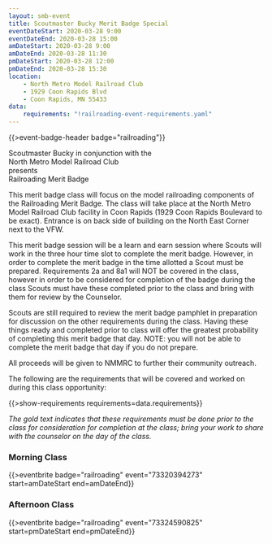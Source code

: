 ```yaml
---
layout: smb-event
title: Scoutmaster Bucky Merit Badge Special
eventDateStart: 2020-03-28 9:00
eventDateEnd: 2020-03-28 15:00
amDateStart: 2020-03-28 9:00
amDateEnd: 2020-03-28 11:30
pmDateStart: 2020-03-28 12:00
pmDateEnd: 2020-03-28 15:30
location:
    - North Metro Model Railroad Club
    - 1929 Coon Rapids Blvd
    - Coon Rapids, MN 55433
data:
    requirements: "!railroading-event-requirements.yaml"
---
```


{{>event-badge-header badge="railroading"}}

<div class="Ta(c)">Scoutmaster Bucky in conjunction with the</div>

<div class="Ta(c) Fz(1.8em)">North Metro Model Railroad Club</div>

<div class="Ta(c)">presents</div>

<div class="Ta(c) Fz(1.8em)">Railroading Merit Badge</div>

This merit badge class will focus on the model railroading components of the Railroading Merit Badge.  The class will take place at the North Metro Model Railroad Club facility in Coon Rapids (1929 Coon Rapids Boulevard to be exact). Entrance is on back side of building on the North East Corner next to the VFW.

This merit badge session will be a learn and earn session where Scouts will work in the three hour time slot to complete the merit badge.  However, in order to complete the merit badge in the time allotted a Scout must be prepared.  Requirements 2a and 8a1 will NOT be covered in the class, however in order to be considered for completion of the badge during the class Scouts must have these completed prior to the class and bring with them for review by the Counselor.

Scouts are still required to review the merit badge pamphlet in preparation for discussion on the other requirements during the class. Having these things ready and completed prior to class will offer the greatest probability of completing this merit badge that day.  NOTE: you will not be able to complete the merit badge that day if you do not prepare.

All proceeds will be given to NMMRC to further their community outreach.

The following are the requirements that will be covered and worked on during this class opportunity:

{{>show-requirements requirements=data.requirements}}

*The <span class="C(#cc9900)">gold text</span> indicates that these requirements must be done prior to the class for consideration for completion at the class; bring your work to share with the counselor on the day of the class.*

### Morning Class

{{>eventbrite badge="railroading" event="73320394273" start=amDateStart end=amDateEnd}}

### Afternoon Class

{{>eventbrite badge="railroading" event="73324590825" start=pmDateStart end=pmDateEnd}}
